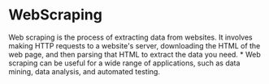 # WebScraping
Web scraping is the process of extracting data from websites. 
It involves making HTTP requests to a website's server, downloading the HTML of the web page, and then parsing that HTML to extract the data you need. *
Web scraping can be useful for a wide range of applications, such as data mining, data analysis, and automated testing.
